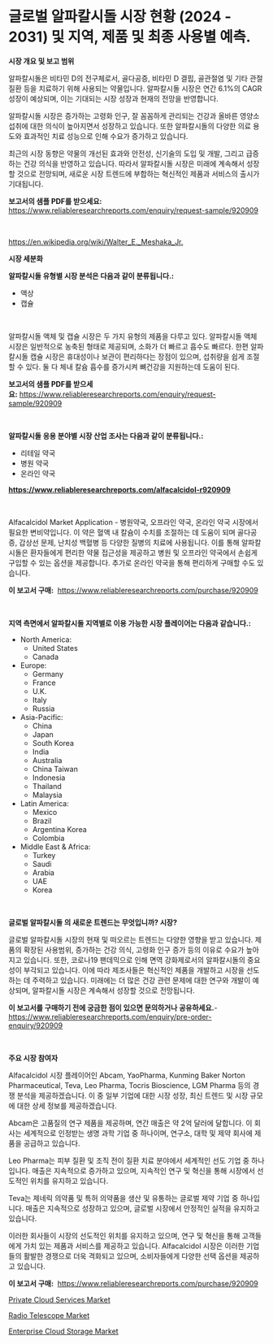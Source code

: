 <p><h1>글로벌 알파칼시돌 시장 현황 (2024 - 2031) 및 지역, 제품 및 최종 사용별 예측.</h1></p><p><strong>시장 개요 및 보고 범위</strong></p>
<p><p>알파칼시돌은 비타민 D의 전구체로서, 골다공증, 비타민 D 결핍, 골관절염 및 기타 관절질환 등을 치료하기 위해 사용되는 약물입니다. 알파칼시돌 시장은 연간 6.1%의 CAGR 성장이 예상되며, 이는 기대되는 시장 성장과 현재의 전망을 반영합니다.</p><p>알파칼시돌 시장은 증가하는 고령화 인구, 잘 꼼꼼하게 관리되는 건강과 올바른 영양소 섭취에 대한 의식이 높아지면서 성장하고 있습니다. 또한 알파칼시돌의 다양한 의료 용도와 효과적인 치료 성능으로 인해 수요가 증가하고 있습니다.</p><p>최근의 시장 동향은 약물의 개선된 효과와 안전성, 신기술의 도입 및 개발, 그리고 급증하는 건강 의식을 반영하고 있습니다. 따라서 알파칼시돌 시장은 미래에 계속해서 성장할 것으로 전망되며, 새로운 시장 트렌드에 부합하는 혁신적인 제품과 서비스의 출시가 기대됩니다.</p></p>
<p><strong>보고서의 샘플 PDF를 받으세요:</strong> <a href="https://www.reliableresearchreports.com/enquiry/request-sample/920909">https://www.reliableresearchreports.com/enquiry/request-sample/920909</a></p>
<p>&nbsp;</p>
<p><a href="https://en.wikipedia.org/wiki/Walter_E._Meshaka_Jr.">https://en.wikipedia.org/wiki/Walter_E._Meshaka_Jr.</a></p>
<p><strong>시장 세분화</strong></p>
<p><strong>알파칼시돌 유형별 시장 분석은 다음과 같이 분류됩니다.:</strong></p>
<p><ul><li>액상</li><li>캡슐</li></ul></p>
<p>&nbsp;</p>
<p><p>알파칼시돌 액체 및 캡슐 시장은 두 가지 유형의 제품을 다루고 있다. 알파칼시돌 액체 시장은 일반적으로 농축된 형태로 제공되며, 소화가 더 빠르고 흡수도 빠르다. 한편 알파칼시돌 캡슐 시장은 휴대성이나 보관이 편리하다는 장점이 있으며, 섭취량을 쉽게 조절할 수 있다. 둘 다 체내 칼슘 흡수를 증가시켜 뼈건강을 지원하는데 도움이 된다.</p></p>
<p><strong>보고서의 샘플 PDF를 받으세요:</strong>&nbsp;<a href="https://www.reliableresearchreports.com/enquiry/request-sample/920909">https://www.reliableresearchreports.com/enquiry/request-sample/920909</a></p>
<p>&nbsp;</p>
<p><strong> 알파칼시돌 응용 분야별 시장 산업 조사는 다음과 같이 분류됩니다.:</strong></p>
<p><ul><li>리테일 약국</li><li>병원 약국</li><li>온라인 약국</li></ul></p>
<p><strong><a href="https://www.reliableresearchreports.com/alfacalcidol-r920909">https://www.reliableresearchreports.com/alfacalcidol-r920909</a></strong></p>
<p>&nbsp;</p>
<p><p>Alfacalcidol Market Application - 병원약국, 오프라인 약국, 온라인 약국 시장에서 필요한 변비약입니다. 이 약은 혈액 내 칼슘이 수치를 조절하는 데 도움이 되며 골다공증, 갑상선 문제, 난치성 백혈병 등 다양한 질병의 치료에 사용됩니다. 이를 통해 알파칼시돌은 환자들에게 편리한 약물 접근성을 제공하고 병원 및 오프라인 약국에서 손쉽게 구입할 수 있는 옵션을 제공합니다. 추가로 온라인 약국을 통해 편리하게 구매할 수도 있습니다.</p></p>
<p><strong>이 보고서 구매:</strong>&nbsp; <a href="https://www.reliableresearchreports.com/purchase/920909">https://www.reliableresearchreports.com/purchase/920909</a></p>
<p>&nbsp;</p>
<p><strong>지역 측면에서 알파칼시돌 지역별로 이용 가능한 시장 플레이어는 다음과 같습니다.:</strong></p>
<p><ul>
    <li>
        North America:
        <ul>
            <li>United States</li>
            <li>Canada</li>
        </ul>
    </li>
    <li>
        Europe:
        <ul>
            <li>Germany</li>
            <li>France</li>
            <li>U.K.</li>
            <li>Italy</li>
            <li>Russia</li>
        </ul>
    </li>
    <li>
        Asia-Pacific:
        <ul>
            <li>China</li>
            <li>Japan</li>
            <li>South Korea</li>
            <li>India</li>
            <li>Australia</li>
            <li>China Taiwan</li>
            <li>Indonesia</li>
            <li>Thailand</li>
            <li>Malaysia</li>
        </ul>
    </li>
    <li>
        Latin America:
        <ul>
            <li>Mexico</li>
            <li>Brazil</li>
            <li>Argentina Korea</li>
            <li>Colombia</li>
        </ul>
    </li>
    <li>
        Middle East & Africa:
        <ul>
            <li>Turkey</li>
            <li>Saudi</li>
            <li>Arabia</li>
            <li>UAE</li>
            <li>Korea</li>
        </ul>
    </li>
    </ul></p>
<p>&nbsp;</p>
<p><strong>글로벌 알파칼시돌 의 새로운 트렌드는 무엇입니까? 시장?</strong></p>
<p><p>글로벌 알파칼시돌 시장의 현재 및 떠오르는 트렌드는 다양한 영향을 받고 있습니다. 제품의 확장된 사용범위, 증가하는 건강 의식, 고령화 인구 증가 등의 이유로 수요가 높아지고 있습니다. 또한, 코로나19 팬데믹으로 인해 면역 강화제로서의 알파칼시돌의 중요성이 부각되고 있습니다. 이에 따라 제조사들은 혁신적인 제품을 개발하고 시장을 선도하는 데 주력하고 있습니다. 미래에는 더 많은 건강 관련 문제에 대한 연구와 개발이 예상되며, 알파칼시돌 시장은 계속해서 성장할 것으로 전망됩니다.</p></p>
<p><strong>이 보고서를 구매하기 전에 궁금한 점이 있으면 문의하거나 공유하세요.</strong>- <a href="https://www.reliableresearchreports.com/enquiry/pre-order-enquiry/920909">https://www.reliableresearchreports.com/enquiry/pre-order-enquiry/920909</a></p>
<p>&nbsp;</p>
<p><strong>주요 시장 참여자</strong></p>
<p><p>Alfacalcidol 시장 플레이어인 Abcam, YaoPharma, Kunming Baker Norton Pharmaceutical, Teva, Leo Pharma, Tocris Bioscience, LGM Pharma 등의 경쟁 분석을 제공하겠습니다. 이 중 일부 기업에 대한 시장 성장, 최신 트렌드 및 시장 규모에 대한 상세 정보를 제공하겠습니다.</p><p>Abcam은 고품질의 연구 제품을 제공하며, 연간 매출은 약 2억 달러에 달합니다. 이 회사는 세계적으로 인정받는 생명 과학 기업 중 하나이며, 연구소, 대학 및 제약 회사에 제품을 공급하고 있습니다.</p><p>Leo Pharma는 피부 질환 및 조직 전이 질환 치료 분야에서 세계적인 선도 기업 중 하나입니다. 매출은 지속적으로 증가하고 있으며, 지속적인 연구 및 혁신을 통해 시장에서 선도적인 위치를 유지하고 있습니다.</p><p>Teva는 제네릭 의약품 및 특허 의약품을 생산 및 유통하는 글로벌 제약 기업 중 하나입니다. 매출은 지속적으로 성장하고 있으며, 글로벌 시장에서 안정적인 실적을 유지하고 있습니다.</p><p>이러한 회사들이 시장의 선도적인 위치를 유지하고 있으며, 연구 및 혁신을 통해 고객들에게 가치 있는 제품과 서비스를 제공하고 있습니다. Alfacalcidol 시장은 이러한 기업들의 활발한 경쟁으로 더욱 격화되고 있으며, 소비자들에게 다양한 선택 옵션을 제공하고 있습니다.</p></p>
<p><strong>이 보고서 구매:</strong>&nbsp;&nbsp;<a href="https://www.reliableresearchreports.com/purchase/920909">https://www.reliableresearchreports.com/purchase/920909</a></p>
<p><p><a href="https://github.com/sifatuddin25/Market-Research-Report-List-1/blob/main/private-cloud-services-market.md">Private Cloud Services Market</a></p><p><a href="https://issuu.com/reportprime-2/docs/radio-telescope-market-size-2030.pptx">Radio Telescope Market</a></p><p><a href="https://github.com/wrwgzwbr35/Market-Research-Report-List-1/blob/main/enterprise-cloud-storage-market.md">Enterprise Cloud Storage Market</a></p></p>